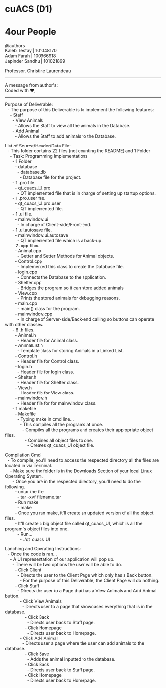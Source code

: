 # cuACS (D1)
# 4our People

@authors
<br/>Kaleb Tesfay    | 101048170
<br/>Adam Farah      | 100966918
<br/>Japinder Sandhu | 101021899

Professor. Christine Laurendeau

************************
A message from author's:<br/>
	Coded with :heart:,	  
************************

Purpose of Deliverable:<br/>
	&nbsp;&nbsp;- The purpose of this Deliverable is to implement the following features:<br/>
    &nbsp;&nbsp;&nbsp;&nbsp;- Staff<br/>
      &nbsp;&nbsp;&nbsp;&nbsp;&nbsp;&nbsp;- View Animals<br/>
        &nbsp;&nbsp;&nbsp;&nbsp;&nbsp;&nbsp;&nbsp;&nbsp;- Allows the Staff to view all the animals in the Database.<br/>
      &nbsp;&nbsp;&nbsp;&nbsp;&nbsp;&nbsp;- Add Animal<br/>
        &nbsp;&nbsp;&nbsp;&nbsp;&nbsp;&nbsp;&nbsp;&nbsp;- Allows the Staff to add animals to the Database.<br/>

List of Source/Header/Data File:<br/>
	&nbsp;&nbsp;- This folder contains 22 files (not counting the README) and 1 Folder<br/>
		&nbsp;&nbsp;&nbsp;&nbsp;- Task: Programming Implementations<br/>
      &nbsp;&nbsp;&nbsp;&nbsp;&nbsp;&nbsp;- 1 Folder<br/>
        &nbsp;&nbsp;&nbsp;&nbsp;&nbsp;&nbsp;&nbsp;&nbsp;- database<br/>
          &nbsp;&nbsp;&nbsp;&nbsp;&nbsp;&nbsp;&nbsp;&nbsp;&nbsp;&nbsp;- database.db<br/>
            &nbsp;&nbsp;&nbsp;&nbsp;&nbsp;&nbsp;&nbsp;&nbsp;&nbsp;&nbsp;&nbsp;&nbsp;- Database file for the project.<br/>
			&nbsp;&nbsp;&nbsp;&nbsp;&nbsp;&nbsp;- 1 .pro file.<br/>
        &nbsp;&nbsp;&nbsp;&nbsp;&nbsp;&nbsp;&nbsp;&nbsp;- qt_cuacs_UI.pro<br/>
          &nbsp;&nbsp;&nbsp;&nbsp;&nbsp;&nbsp;&nbsp;&nbsp;&nbsp;&nbsp;- QT implemented file that is in charge of setting up startup options.<br/>
      &nbsp;&nbsp;&nbsp;&nbsp;&nbsp;&nbsp;- 1 .pro.user file.<br/>
        &nbsp;&nbsp;&nbsp;&nbsp;&nbsp;&nbsp;&nbsp;&nbsp;- qt_cuacs_UI.pro.user<br/>
          &nbsp;&nbsp;&nbsp;&nbsp;&nbsp;&nbsp;&nbsp;&nbsp;&nbsp;&nbsp;- QT implemented file.<br/>
      &nbsp;&nbsp;&nbsp;&nbsp;&nbsp;&nbsp;- 1 .ui file.<br/>
        &nbsp;&nbsp;&nbsp;&nbsp;&nbsp;&nbsp;&nbsp;&nbsp;- mainwindow.ui<br/>
          &nbsp;&nbsp;&nbsp;&nbsp;&nbsp;&nbsp;&nbsp;&nbsp;&nbsp;&nbsp;- In charge of Client-side/Front-end.<br/>
      &nbsp;&nbsp;&nbsp;&nbsp;&nbsp;&nbsp;- 1 .ui.autosave file.<br/>
        &nbsp;&nbsp;&nbsp;&nbsp;&nbsp;&nbsp;&nbsp;&nbsp;- mainwindow.ui.autosave<br/>
          &nbsp;&nbsp;&nbsp;&nbsp;&nbsp;&nbsp;&nbsp;&nbsp;&nbsp;&nbsp;- QT implemented file which is a back-up.<br/>
			&nbsp;&nbsp;&nbsp;&nbsp;&nbsp;&nbsp;- 7 .cpp files.<br/>
				&nbsp;&nbsp;&nbsp;&nbsp;&nbsp;&nbsp;&nbsp;&nbsp;- Animal.cpp<br/>
					&nbsp;&nbsp;&nbsp;&nbsp;&nbsp;&nbsp;&nbsp;&nbsp;&nbsp;&nbsp;- Getter and Setter Methods for Animal objects.<br/>
        &nbsp;&nbsp;&nbsp;&nbsp;&nbsp;&nbsp;&nbsp;&nbsp;- Control.cpp<br/>
					&nbsp;&nbsp;&nbsp;&nbsp;&nbsp;&nbsp;&nbsp;&nbsp;&nbsp;&nbsp;- Implemented this class to create the Database file.<br/>
        &nbsp;&nbsp;&nbsp;&nbsp;&nbsp;&nbsp;&nbsp;&nbsp;- login.cpp<br/>
					&nbsp;&nbsp;&nbsp;&nbsp;&nbsp;&nbsp;&nbsp;&nbsp;&nbsp;&nbsp;- Connects the Database to the application.<br/>
        &nbsp;&nbsp;&nbsp;&nbsp;&nbsp;&nbsp;&nbsp;&nbsp;- Shelter.cpp<br/>
					&nbsp;&nbsp;&nbsp;&nbsp;&nbsp;&nbsp;&nbsp;&nbsp;&nbsp;&nbsp;-  Bridges the program so it can store added animals.<br/>
				&nbsp;&nbsp;&nbsp;&nbsp;&nbsp;&nbsp;&nbsp;&nbsp;- View.cpp<br/>
					&nbsp;&nbsp;&nbsp;&nbsp;&nbsp;&nbsp;&nbsp;&nbsp;&nbsp;&nbsp;- Prints the stored animals for debugging reasons.<br/>
        &nbsp;&nbsp;&nbsp;&nbsp;&nbsp;&nbsp;&nbsp;&nbsp;- main.cpp<br/>
  				&nbsp;&nbsp;&nbsp;&nbsp;&nbsp;&nbsp;&nbsp;&nbsp;&nbsp;&nbsp;- main() class for the program.<br/>
  			&nbsp;&nbsp;&nbsp;&nbsp;&nbsp;&nbsp;&nbsp;&nbsp;- mainwindow.cpp<br/>
  				&nbsp;&nbsp;&nbsp;&nbsp;&nbsp;&nbsp;&nbsp;&nbsp;&nbsp;&nbsp;- In charge of Server-side/Back-end calling so buttons can operate with other classes.<br/>
			&nbsp;&nbsp;&nbsp;&nbsp;&nbsp;&nbsp;- 6 .h files.<br/>
        &nbsp;&nbsp;&nbsp;&nbsp;&nbsp;&nbsp;&nbsp;&nbsp;- Animal.h<br/>
          &nbsp;&nbsp;&nbsp;&nbsp;&nbsp;&nbsp;&nbsp;&nbsp;&nbsp;&nbsp;- Header file for Animal class.<br/>
        &nbsp;&nbsp;&nbsp;&nbsp;&nbsp;&nbsp;&nbsp;&nbsp;- AnimalList.h<br/>
          &nbsp;&nbsp;&nbsp;&nbsp;&nbsp;&nbsp;&nbsp;&nbsp;&nbsp;&nbsp;- Template class for storing Animals in a Linked List.<br/>
        &nbsp;&nbsp;&nbsp;&nbsp;&nbsp;&nbsp;&nbsp;&nbsp;- Control.h<br/>
          &nbsp;&nbsp;&nbsp;&nbsp;&nbsp;&nbsp;&nbsp;&nbsp;&nbsp;&nbsp;- Header file for Control class.<br/>
        &nbsp;&nbsp;&nbsp;&nbsp;&nbsp;&nbsp;&nbsp;&nbsp;- login.h<br/>
          &nbsp;&nbsp;&nbsp;&nbsp;&nbsp;&nbsp;&nbsp;&nbsp;&nbsp;&nbsp;- Header file for login class.<br/>
        &nbsp;&nbsp;&nbsp;&nbsp;&nbsp;&nbsp;&nbsp;&nbsp;- Shelter.h<br/>
          &nbsp;&nbsp;&nbsp;&nbsp;&nbsp;&nbsp;&nbsp;&nbsp;&nbsp;&nbsp;- Header file for Shelter class.<br/>
        &nbsp;&nbsp;&nbsp;&nbsp;&nbsp;&nbsp;&nbsp;&nbsp;- View.h<br/>
          &nbsp;&nbsp;&nbsp;&nbsp;&nbsp;&nbsp;&nbsp;&nbsp;&nbsp;&nbsp;- Header file for View class.<br/>
        &nbsp;&nbsp;&nbsp;&nbsp;&nbsp;&nbsp;&nbsp;&nbsp;- mainwindow.h<br/>
          &nbsp;&nbsp;&nbsp;&nbsp;&nbsp;&nbsp;&nbsp;&nbsp;&nbsp;&nbsp;- Header file for for mainwindow class.<br/>
			&nbsp;&nbsp;&nbsp;&nbsp;&nbsp;&nbsp;- 1 makefile<br/>
				&nbsp;&nbsp;&nbsp;&nbsp;&nbsp;&nbsp;&nbsp;&nbsp;- Makefile<br/>
					&nbsp;&nbsp;&nbsp;&nbsp;&nbsp;&nbsp;&nbsp;&nbsp;&nbsp;&nbsp;- Typing make in cmd line...<br/>
						&nbsp;&nbsp;&nbsp;&nbsp;&nbsp;&nbsp;&nbsp;&nbsp;&nbsp;&nbsp;&nbsp;&nbsp;- This compiles all the programs at once.<br/>
							&nbsp;&nbsp;&nbsp;&nbsp;&nbsp;&nbsp;&nbsp;&nbsp;&nbsp;&nbsp;&nbsp;&nbsp;&nbsp;&nbsp;- Compiles all the programs and creates their appropriate object files.<br/>
							&nbsp;&nbsp;&nbsp;&nbsp;&nbsp;&nbsp;&nbsp;&nbsp;&nbsp;&nbsp;&nbsp;&nbsp;&nbsp;&nbsp;&nbsp;&nbsp;- Combines all object files to one.<br/>
								&nbsp;&nbsp;&nbsp;&nbsp;&nbsp;&nbsp;&nbsp;&nbsp;&nbsp;&nbsp;&nbsp;&nbsp;&nbsp;&nbsp;&nbsp;&nbsp;&nbsp;&nbsp;- Creates qt_cuacs_UI object file.<br/>

Compilation Cmd:<br/>
	&nbsp;&nbsp;- To compile, you'll need to access the respected directory all the files are located in via Terminal.<br/>
    &nbsp;&nbsp;&nbsp;&nbsp;- Make sure the folder is in the Downloads Section of your local Linux Operating System.<br/>
  		&nbsp;&nbsp;&nbsp;&nbsp;&nbsp;&nbsp;- Once you are in the respected directory, you'll need to do the following.<br/>
        &nbsp;&nbsp;&nbsp;&nbsp;&nbsp;&nbsp;&nbsp;&nbsp;- untar the file<br/>
          &nbsp;&nbsp;&nbsp;&nbsp;&nbsp;&nbsp;&nbsp;&nbsp;&nbsp;&nbsp;- tar -xvf filename.tar<br/>
  			&nbsp;&nbsp;&nbsp;&nbsp;&nbsp;&nbsp;&nbsp;&nbsp;- Run make<br/>
          &nbsp;&nbsp;&nbsp;&nbsp;&nbsp;&nbsp;&nbsp;&nbsp;&nbsp;&nbsp;- make<br/>
  		  &nbsp;&nbsp;&nbsp;&nbsp;&nbsp;&nbsp;&nbsp;&nbsp;- Once you ran make, it'll create an updated version of all the object files.<br/>
  			&nbsp;&nbsp;&nbsp;&nbsp;&nbsp;&nbsp;&nbsp;&nbsp;- It'll create a big object file called qt_cuacs_UI, which is all the program's object files
  			into one.<br/>
          &nbsp;&nbsp;&nbsp;&nbsp;&nbsp;&nbsp;&nbsp;&nbsp;&nbsp;&nbsp;- Run...<br/>
            &nbsp;&nbsp;&nbsp;&nbsp;&nbsp;&nbsp;&nbsp;&nbsp;&nbsp;&nbsp;&nbsp;&nbsp;- ./qt_cuacs_UI<br/>


Lanching and Operating Instructions:<br/>
	&nbsp;&nbsp;- Once the code is ran...<br/>
		&nbsp;&nbsp;&nbsp;&nbsp;- A UI representation of our application will pop up.<br/>
      &nbsp;&nbsp;&nbsp;&nbsp;&nbsp;&nbsp;- There will be two options the user will be able to do.<br/>
        &nbsp;&nbsp;&nbsp;&nbsp;&nbsp;&nbsp;&nbsp;&nbsp;- Click Client<br/>
          &nbsp;&nbsp;&nbsp;&nbsp;&nbsp;&nbsp;&nbsp;&nbsp;&nbsp;&nbsp;- Directs the user to the Client Page which only has a Back button.<br/>
            &nbsp;&nbsp;&nbsp;&nbsp;&nbsp;&nbsp;&nbsp;&nbsp;&nbsp;&nbsp;&nbsp;&nbsp;- For the purpose of this Deliverable, the Client Page will do nothing.<br/>
        &nbsp;&nbsp;&nbsp;&nbsp;&nbsp;&nbsp;&nbsp;&nbsp;- Click Staff<br/>
          &nbsp;&nbsp;&nbsp;&nbsp;&nbsp;&nbsp;&nbsp;&nbsp;&nbsp;&nbsp;- Directs the user to a Page that has a View Animals and Add Animal button.<br/>
            &nbsp;&nbsp;&nbsp;&nbsp;&nbsp;&nbsp;&nbsp;&nbsp;&nbsp;&nbsp;&nbsp;&nbsp;- Click View Animals<br/>
              &nbsp;&nbsp;&nbsp;&nbsp;&nbsp;&nbsp;&nbsp;&nbsp;&nbsp;&nbsp;&nbsp;&nbsp;&nbsp;&nbsp;- Directs user to a page that showcases everything that is in the database.<br/>
                &nbsp;&nbsp;&nbsp;&nbsp;&nbsp;&nbsp;&nbsp;&nbsp;&nbsp;&nbsp;&nbsp;&nbsp;&nbsp;&nbsp;&nbsp;&nbsp;- Click Back<br/>
                  &nbsp;&nbsp;&nbsp;&nbsp;&nbsp;&nbsp;&nbsp;&nbsp;&nbsp;&nbsp;&nbsp;&nbsp;&nbsp;&nbsp;&nbsp;&nbsp;&nbsp;&nbsp;- Directs user back to Staff page.<br/>
                &nbsp;&nbsp;&nbsp;&nbsp;&nbsp;&nbsp;&nbsp;&nbsp;&nbsp;&nbsp;&nbsp;&nbsp;&nbsp;&nbsp;&nbsp;&nbsp;- Click Homepage<br/>
                  &nbsp;&nbsp;&nbsp;&nbsp;&nbsp;&nbsp;&nbsp;&nbsp;&nbsp;&nbsp;&nbsp;&nbsp;&nbsp;&nbsp;&nbsp;&nbsp;&nbsp;&nbsp;- Directs user back to Homepage.<br/>
            &nbsp;&nbsp;&nbsp;&nbsp;&nbsp;&nbsp;&nbsp;&nbsp;&nbsp;&nbsp;&nbsp;&nbsp;- Click Add Animal<br/>
              &nbsp;&nbsp;&nbsp;&nbsp;&nbsp;&nbsp;&nbsp;&nbsp;&nbsp;&nbsp;&nbsp;&nbsp;&nbsp;&nbsp;- Directs user a page where the user can add animals to the database.<br/>
                &nbsp;&nbsp;&nbsp;&nbsp;&nbsp;&nbsp;&nbsp;&nbsp;&nbsp;&nbsp;&nbsp;&nbsp;&nbsp;&nbsp;&nbsp;&nbsp;- Click Save<br/>
                  &nbsp;&nbsp;&nbsp;&nbsp;&nbsp;&nbsp;&nbsp;&nbsp;&nbsp;&nbsp;&nbsp;&nbsp;&nbsp;&nbsp;&nbsp;&nbsp;&nbsp;&nbsp;- Adds the animal inputted to the database.<br/>
                &nbsp;&nbsp;&nbsp;&nbsp;&nbsp;&nbsp;&nbsp;&nbsp;&nbsp;&nbsp;&nbsp;&nbsp;&nbsp;&nbsp;&nbsp;&nbsp;- Click Back<br/>
                  &nbsp;&nbsp;&nbsp;&nbsp;&nbsp;&nbsp;&nbsp;&nbsp;&nbsp;&nbsp;&nbsp;&nbsp;&nbsp;&nbsp;&nbsp;&nbsp;&nbsp;&nbsp;- Directs user back to Staff page.<br/>
                &nbsp;&nbsp;&nbsp;&nbsp;&nbsp;&nbsp;&nbsp;&nbsp;&nbsp;&nbsp;&nbsp;&nbsp;&nbsp;&nbsp;&nbsp;&nbsp;- Click Homepage<br/>
                  &nbsp;&nbsp;&nbsp;&nbsp;&nbsp;&nbsp;&nbsp;&nbsp;&nbsp;&nbsp;&nbsp;&nbsp;&nbsp;&nbsp;&nbsp;&nbsp;&nbsp;&nbsp;- Directs user back to Homepage.<br/>
